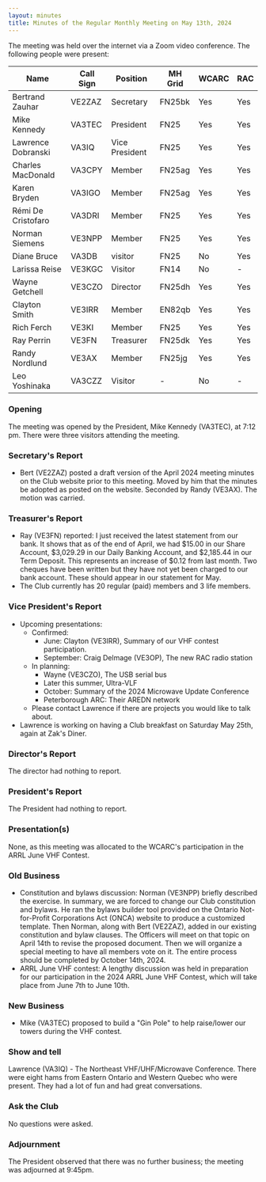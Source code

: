 ```yaml
---
layout: minutes
title: Minutes of the Regular Monthly Meeting on May 13th, 2024
---
```

The meeting was held over the internet via a Zoom video conference.
The following people were present:

| Name                   | Call Sign  | Position         | MH Grid | WCARC | RAC |
|------------------------|------------|------------------|---------|-------|-----|
| Bertrand Zauhar        | VE2ZAZ     | Secretary        | FN25bk  | Yes   | Yes |
| Mike Kennedy           | VA3TEC     | President        | FN25    | Yes   | Yes |
| Lawrence Dobranski     | VA3IQ      | Vice President   | FN25    | Yes   | Yes |
| Charles MacDonald      | VA3CPY     | Member           | FN25ag  | Yes   | Yes |
| Karen Bryden           | VA3IGO     | Member           | FN25ag  | Yes   | Yes |
| Rémi De Cristofaro     | VA3DRI     | Member           | FN25    | Yes   | Yes |
| Norman Siemens         | VE3NPP     | Member           | FN25    | Yes   | Yes |
| Diane Bruce            | VA3DB      | visitor          | FN25    | No    | Yes |
| Larissa Reise          | VE3KGC     | Visitor          | FN14    | No    |  -  |
| Wayne Getchell         | VE3CZO     | Director         | FN25dh  | Yes   | Yes |
| Clayton Smith          | VE3IRR     | Member           | EN82qb  | Yes   | Yes |
| Rich Ferch             | VE3KI      | Member           | FN25    | Yes   | Yes |
| Ray Perrin             | VE3FN      | Treasurer        | FN25dk  | Yes   | Yes |
| Randy Nordlund         | VE3AX      | Member           | FN25jg  | Yes   | Yes |
| Leo Yoshinaka          | VA3CZZ     | Visitor          |   -     | No    |  -  |

### Opening

The meeting was opened by the President, Mike Kennedy (VA3TEC), at 7:12 pm.
There were three visitors attending the meeting.

### Secretary's Report

- Bert (VE2ZAZ) posted a draft version of the April 2024 meeting minutes on the Club website prior to this meeting. Moved by him that the minutes be adopted as posted on the website. Seconded by Randy (VE3AX). The motion was carried.

### Treasurer's Report

- Ray (VE3FN) reported: I just received the latest statement from our bank.  It shows that as of the end of April, we had $15.00 in our Share Account, $3,029.29 in our Daily Banking Account, and $2,185.44 in our Term Deposit.  This represents an increase of $0.12 from last month. Two cheques have been written but they have not yet been charged to our bank account. These should appear in our statement for May.
- The Club currently has 20 regular (paid) members and 3 life members.

### Vice President's Report

- Upcoming presentations:
  - Confirmed:
    - June: Clayton (VE3IRR), Summary of our VHF contest participation.
    - September: Craig Delmage (VE3OP), The new RAC radio station
  - In planning:
    - Wayne (VE3CZO), The USB serial bus
    - Later this summer, Ultra-VLF
    - October: Summary of the 2024 Microwave Update Conference
    - Peterborough ARC: Their AREDN network
  - Please contact Lawrence if there are projects you would like to talk about.
- Lawrence is working on having a Club breakfast on Saturday May 25th, again at Zak's Diner.

### Director's Report

The director had nothing to report.

### President's Report

The President had nothing to report.

### Presentation(s)

None, as this meeting was allocated to the WCARC's participation in the ARRL June VHF Contest.

### Old Business

- Constitution and bylaws discussion: Norman (VE3NPP) briefly described the exercise. In summary, we are forced to change our Club constitution and bylaws. He ran the bylaws builder tool provided on the Ontario Not-for-Profit Corporations Act (ONCA) website to produce a customized template. Then Norman, along with Bert (VE2ZAZ), added in our existing constitution and bylaw clauses. The Officers will meet on that topic on April 14th to revise the proposed document. Then we will organize a special meeting to have all members vote on it. The entire process should be completed by October 14th, 2024.
- ARRL June VHF contest: A lengthy discussion was held in preparation for our participation in the 2024 ARRL June VHF Contest, which will take place from June 7th to June 10th.

### New Business

- Mike (VA3TEC) proposed to build a "Gin Pole" to help raise/lower our towers during the VHF contest.

### Show and tell

Lawrence (VA3IQ) - The Northeast VHF/UHF/Microwave Conference. There were eight hams from Eastern Ontario and Western Quebec who were present. They had a lot of fun and had great conversations.

### Ask the Club

No questions were asked.

### Adjournment

The President observed that there was no further business; the meeting was adjourned at 9:45pm.
